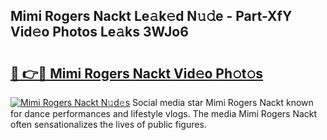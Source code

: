 ## Mimi Rogers Nackt Le𝚊k𝚎d N𝚞𝚍e - Part-XfY Vid𝚎o Photos Le𝚊ks 3WJo6

# <h2><a href="http://fb6yw5.evod.top/?m=Mimi+Rogers+Nackt">🔗 👉🔴 Mimi Rogers Nackt Vid𝚎o Ph𝚘t𝚘s</a></h2>

[![Mimi Rogers Nackt N𝚞d𝚎s](https://i.imgur.com/8V9OHl7.gif)](http://fb6yw5.evod.top/?m=Mimi+Rogers+Nackt)
Social media star Mimi Rogers Nackt known for dance performances and lifestyle vlogs. The media Mimi Rogers Nackt often sensationalizes the lives of public figures. 
